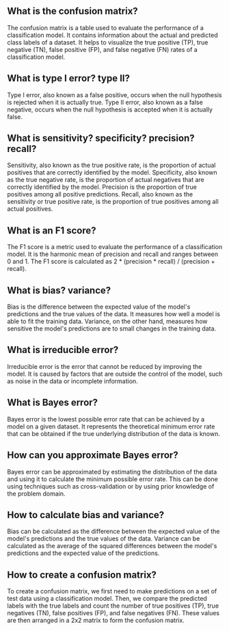 ## What is the confusion matrix?
The confusion matrix is a table used to evaluate the performance of a classification model. It contains information about the actual and predicted class labels of a dataset. It helps to visualize the true positive (TP), true negative (TN), false positive (FP), and false negative (FN) rates of a classification model.

## What is type I error? type II?
Type I error, also known as a false positive, occurs when the null hypothesis is rejected when it is actually true. Type II error, also known as a false negative, occurs when the null hypothesis is accepted when it is actually false.

## What is sensitivity? specificity? precision? recall?
Sensitivity, also known as the true positive rate, is the proportion of actual positives that are correctly identified by the model. Specificity, also known as the true negative rate, is the proportion of actual negatives that are correctly identified by the model. Precision is the proportion of true positives among all positive predictions. Recall, also known as the sensitivity or true positive rate, is the proportion of true positives among all actual positives.

## What is an F1 score?
The F1 score is a metric used to evaluate the performance of a classification model. It is the harmonic mean of precision and recall and ranges between 0 and 1. The F1 score is calculated as 2 * (precision * recall) / (precision + recall).

## What is bias? variance?
Bias is the difference between the expected value of the model's predictions and the true values of the data. It measures how well a model is able to fit the training data. Variance, on the other hand, measures how sensitive the model's predictions are to small changes in the training data.

## What is irreducible error?
Irreducible error is the error that cannot be reduced by improving the model. It is caused by factors that are outside the control of the model, such as noise in the data or incomplete information.

## What is Bayes error?
Bayes error is the lowest possible error rate that can be achieved by a model on a given dataset. It represents the theoretical minimum error rate that can be obtained if the true underlying distribution of the data is known.

## How can you approximate Bayes error?
Bayes error can be approximated by estimating the distribution of the data and using it to calculate the minimum possible error rate. This can be done using techniques such as cross-validation or by using prior knowledge of the problem domain.

## How to calculate bias and variance?
Bias can be calculated as the difference between the expected value of the model's predictions and the true values of the data. Variance can be calculated as the average of the squared differences between the model's predictions and the expected value of the predictions.

## How to create a confusion matrix?
To create a confusion matrix, we first need to make predictions on a set of test data using a classification model. Then, we compare the predicted labels with the true labels and count the number of true positives (TP), true negatives (TN), false positives (FP), and false negatives (FN). These values are then arranged in a 2x2 matrix to form the confusion matrix.